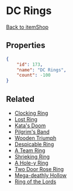 # DC Rings

<no description available>

[Back to itemShop](../item-shops.md)

## Properties

```json
{
    "id": 173,
    "name": "DC Rings",
    "count": -100
}
```

## Related

- [Clocking Ring](../items/4855-clocking-ring.md)
- [Lost Ring](../items/4856-lost-ring.md)
- [Kata's Doom](../items/4857-kata-s-doom.md)
- [Pilgrim's Band](../items/4859-pilgrim-s-band.md)
- [Wooden Triumph](../items/4860-wooden-triumph.md)
- [Despicable Ring](../items/4861-despicable-ring.md)
- [A Team Ring](../items/4862-a-team-ring.md)
- [Shrieking Ring](../items/4863-shrieking-ring.md)
- [A Hole-y Ring](../items/4864-a-hole-y-ring.md)
- [Two Door Rose Ring](../items/4865-two-door-rose-ring.md)
- [Mega-deathly Hollow](../items/4866-mega-deathly-hollow.md)
- [Ring of the Lords](../items/4858-ring-of-the-lords.md)

